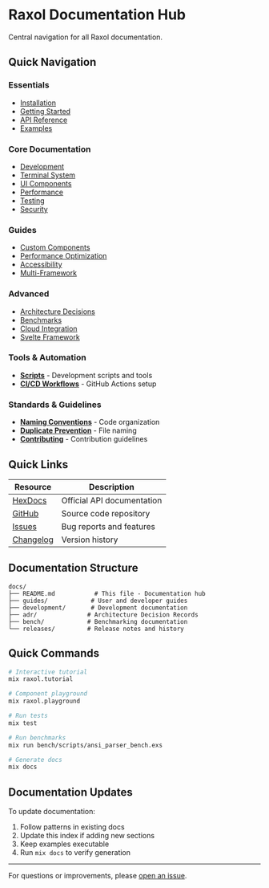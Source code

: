 # Raxol Documentation Hub

Central navigation for all Raxol documentation.

## Quick Navigation

### Essentials
- [Installation](../README.md#installation)
- [Getting Started](getting-started.md)
- [API Reference](api-reference.md)
- [Examples](../examples/README.md)

### Core Documentation
- [Development](development.md)
- [Terminal System](../lib/raxol/terminal/README.md)
- [UI Components](components.md)
- [Performance](performance.md)
- [Testing](testing.md)
- [Security](security.md)

### Guides
- [Custom Components](guides/custom_components.md)
- [Performance Optimization](guides/performance_optimization.md)
- [Accessibility](guides/accessibility_implementation_guide.md)
- [Multi-Framework](guides/multi_framework_migration_guide.md)

### Advanced
- [Architecture Decisions](adr/)
- [Benchmarks](bench/)
- [Cloud Integration](../lib/raxol/cloud/README.md)
- [Svelte Framework](../lib/raxol/svelte/README.md)

### Tools & Automation
- [**Scripts**](../scripts/README.md) - Development scripts and tools
- [**CI/CD Workflows**](../.github/workflows/README.md) - GitHub Actions setup

### Standards & Guidelines
- [**Naming Conventions**](development/NAMING_CONVENTIONS.md) - Code organization
- [**Duplicate Prevention**](development/duplicate_filename_prevention.md) - File naming
- [**Contributing**](../CONTRIBUTING.md) - Contribution guidelines

## Quick Links

| Resource | Description |
|----------|-------------|
| [HexDocs](https://hexdocs.pm/raxol) | Official API documentation |
| [GitHub](https://github.com/Hydepwns/raxol) | Source code repository |
| [Issues](https://github.com/Hydepwns/raxol/issues) | Bug reports and features |
| [Changelog](../CHANGELOG.md) | Version history |

## Documentation Structure

```
docs/
├── README.md           # This file - Documentation hub
├── guides/            # User and developer guides
├── development/       # Development documentation
├── adr/              # Architecture Decision Records
├── bench/            # Benchmarking documentation
└── releases/         # Release notes and history
```

## Quick Commands

```bash
# Interactive tutorial
mix raxol.tutorial

# Component playground
mix raxol.playground

# Run tests
mix test

# Run benchmarks
mix run bench/scripts/ansi_parser_bench.exs

# Generate docs
mix docs
```

## Documentation Updates

To update documentation:
1. Follow patterns in existing docs
2. Update this index if adding new sections
3. Keep examples executable
4. Run `mix docs` to verify generation

---

For questions or improvements, please [open an issue](https://github.com/Hydepwns/raxol/issues).